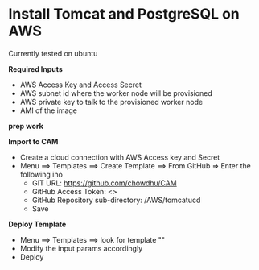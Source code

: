 # Install Tomcat and PostgreSQL on AWS 
Currently tested on ubuntu

**Required Inputs**
* AWS Access Key and Access Secret
* AWS subnet id where the worker node will be provisioned
* AWS private key to talk to the provisioned worker node
* AMI of the image

**prep work**

**Import to CAM**
* Create a cloud connection with AWS Access key and Secret
* Menu ==> Templates ==> Create Template ==> From GitHub => Enter the following ino
  * GIT URL: https://github.com/chowdhu/CAM
  * GitHub Access Token: <>
  * GitHub Repository sub-directory: /AWS/tomcatucd
  * Save

**Deploy Template**

* Menu ==> Templates ==> look for template ""
* Modify the input params accordingly
* Deploy
